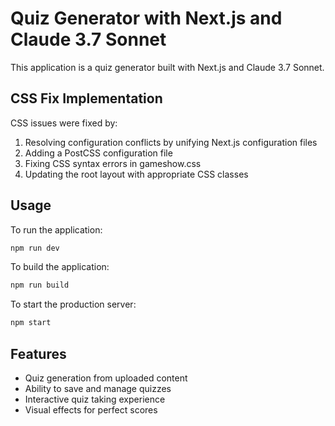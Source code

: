 # Quiz Generator with Next.js and Claude 3.7 Sonnet

This application is a quiz generator built with Next.js and Claude 3.7 Sonnet.

## CSS Fix Implementation

CSS issues were fixed by:

1. Resolving configuration conflicts by unifying Next.js configuration files
2. Adding a PostCSS configuration file
3. Fixing CSS syntax errors in gameshow.css
4. Updating the root layout with appropriate CSS classes

## Usage

To run the application:

```bash
npm run dev
```

To build the application:

```bash
npm run build
```

To start the production server:

```bash
npm start
```

## Features

- Quiz generation from uploaded content
- Ability to save and manage quizzes
- Interactive quiz taking experience
- Visual effects for perfect scores
